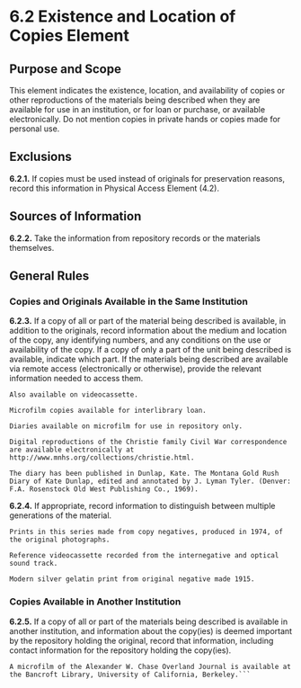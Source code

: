 # 6.2  Existence and Location of Copies Element

## Purpose and Scope
This element indicates the existence, location, and availability of copies or other reproductions of the materials being described when they are available for use in an institution, or for loan or purchase, or available electronically.  Do not mention copies in private hands or copies made for personal use.

## Exclusions
**6.2.1.**  If copies must be used instead of originals for preservation reasons, record this information in Physical Access Element (4.2).

## Sources of Information
**6.2.2.**  Take the information from repository records or the materials themselves.

## General Rules
### Copies and Originals Available in the Same Institution
**6.2.3.**  If a copy of all or part of the material being described is available, in addition to the originals, record information about the medium and location of the copy, any identifying numbers, and any conditions on the use or availability of the copy.  If a copy of only a part of the unit being described is available, indicate which part.  If the materials being described are available via remote access (electronically or otherwise), provide the relevant information needed to access them.

`Also available on videocassette.`

`Microfilm copies available for interlibrary loan.`

`Diaries available on microfilm for use in repository only.`

```
Digital reproductions of the Christie family Civil War correspondence are available electronically at http://www.mnhs.org/collections/christie.html.
```

```
The diary has been published in Dunlap, Kate. The Montana Gold Rush Diary of Kate Dunlap, edited and annotated by J. Lyman Tyler. (Denver:  F.A. Rosenstock Old West Publishing Co., 1969).
```

**6.2.4.**  If appropriate, record information to distinguish between multiple generations of the material.

`Prints in this series made from copy negatives, produced in 1974, of the original photographs.`

`Reference videocassette recorded from the internegative and optical sound track.`

`Modern silver gelatin print from original negative made 1915.`

### Copies Available in Another Institution
**6.2.5.**  If a copy of all or part of the materials being described is available in another institution, and information about the copy(ies) is deemed important by the repository holding the original, record that information, including contact information for the repository holding the copy(ies).

```
A microfilm of the Alexander W. Chase Overland Journal is available at the Bancroft Library, University of California, Berkeley.```
